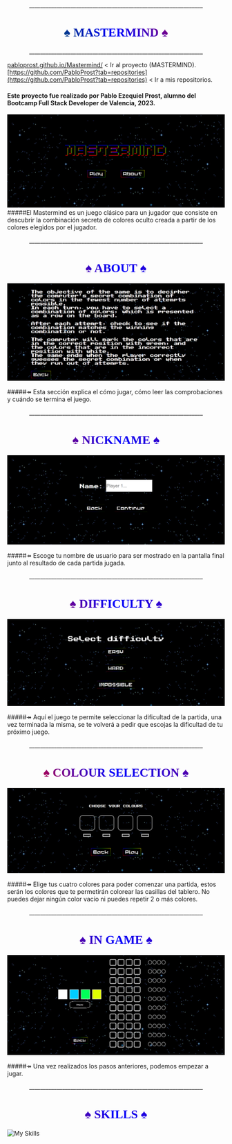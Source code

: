 <!-- <link href="https://fonts.cdnfonts.com/css/Public-pixel" rel="stylesheet"> -->
<p align="center">_______________________________________________________________</p>
<h1 style="text-align: center; font-family:'Public pixel'; background-image: linear-gradient(45deg, green, blue, red); -webkit-background-clip: text; color: transparent; font-size: 2em;">♠️ <u>MASTERMIND</u> ♠️</h1>
<p align="center">_______________________________________________________________</p>

[pabloprost.github.io/Mastermind/](pabloprost.github.io/Mastermind/) < Ir al proyecto (MASTERMIND).</br>
[https://github.com/PabloProst?tab=repositories](https://github.com/PabloProst?tab=repositories) < Ir a mis repositorios.


<h4>Este proyecto fue realizado por Pablo Ezequiel Prost, alumno del Bootcamp Full Stack Developer de Valencia, 2023.</h4>

![MAIN PAGE](img/mainpage.png)
#####El Mastermind es un juego clásico para un jugador que consiste en descubrir la combinación secreta de colores oculto creada a partir de los colores elegidos por el jugador.
</br>
<p align="center">_______________________________________________________________</p>
<h1 style="text-align: center; font-family:'Public pixel'; background-image: linear-gradient(45deg, red, blue, purple); -webkit-background-clip: text; color: transparent; font-size: 2em;">♠️ <u>ABOUT</u> ♠️</h1>

![ABOUT](img/about.png)

#####↠ Esta sección explica el cómo jugar, cómo leer las comprobaciones y cuándo se termina el juego.
</br>
<p align="center">_______________________________________________________________</p>

<h1 style="text-align: center; font-family:'Public pixel'; background-image: linear-gradient(45deg, red, blue, purple); -webkit-background-clip: text; color: transparent; font-size: 2em;">♠️ <u>NICKNAME</u> ♠️</h1>

![NICKNAME](img/nickname.png)

#####↠ Escoge tu nombre de usuario para ser mostrado en la pantalla final junto al resultado de cada partida jugada.
</br>
<p align="center">_______________________________________________________________</p>

<h1 style="text-align: center; font-family:'Public pixel'; background-image: linear-gradient(45deg, red, blue, purple); -webkit-background-clip: text; color: transparent; font-size: 2em;">♠️ <u>DIFFICULTY</u> ♠️</h1>

![DIFFICULTY](img/difficulty.png)

#####↠ Aquí el juego te permite seleccionar la dificultad de la partida, una vez terminada la misma, se te volverá a pedir que escojas la dificultad de tu próximo juego.
</br>

<p align="center">_______________________________________________________________</p>

<h1 style="text-align: center; font-family:'Public pixel'; background-image: linear-gradient(45deg, red, blue, purple); -webkit-background-clip: text; color: transparent; font-size: 2em;">♠️ <u>COLOUR SELECTION</u> ♠️</h1>

![COLOURSELECTION](img/colourselection.png)

#####↠ Elige tus cuatro colores para poder comenzar una partida, estos serán los colores que te permetirán colorear las casillas del tablero. No puedes dejar ningún color vacío ni puedes repetir 2 o más colores.
</br>
<p align="center">_______________________________________________________________</p>

<h1 style="text-align: center; font-family:'Public pixel'; background-image: linear-gradient(45deg, red, blue, purple); -webkit-background-clip: text; color: transparent; font-size: 2em;">♠️ <u>IN GAME</u> ♠️</h1>

![EASYMODE](img/easymode.png)

#####↠ Una vez realizados los pasos anteriores, podemos empezar a jugar.
</br>
<p align="center">_______________________________________________________________</p>



<h1 style="text-align: center; font-family:'Public pixel'; background-image: linear-gradient(45deg, red, blue, purple); -webkit-background-clip: text; color: transparent; font-size: 2em;">♠️ <u>SKILLS</u> ♠️</h1>


![My Skills](https://skills.thijs.gg/icons?i=html,js,css)
